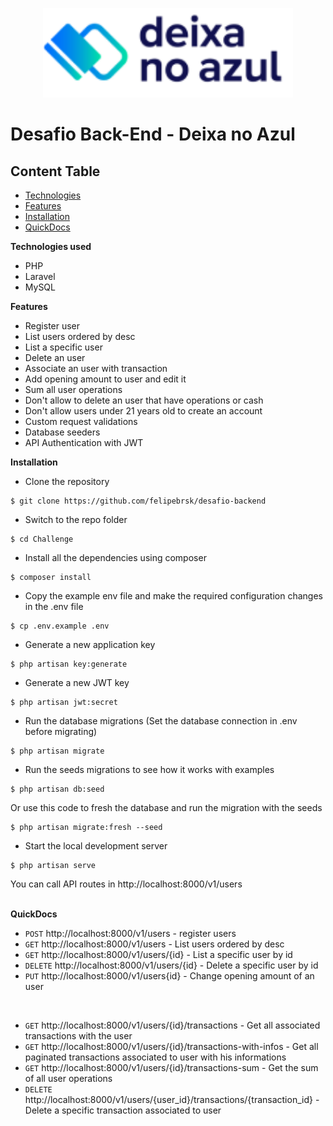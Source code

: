 <p align="center"><a href="https://laravel.com" target="_blank"><img src="https://github.com/deixanoazul/desafio-backend/raw/main/DNA.png" width="400"></a></p>


# Desafio Back-End - Deixa no Azul

## Content Table

* [Technologies](#technologies)
* [Features](#features)
* [Installation](#instalation)
* [QuickDocs](#docs)

<a name="technologies">**Technologies used**</a>
- PHP 
- Laravel
- MySQL


<a name="features">**Features**</a>
- Register user
- List users ordered by desc
- List a specific user
- Delete an user
- Associate an user with transaction
- Add opening amount to user and edit it
- Sum all user operations
- Don't allow to delete an user that have operations or cash
- Don't allow users under 21 years old to create an account
- Custom request validations
- Database seeders
- API Authentication with JWT

<a name="instalation">**Installation**</a><br>
- Clone the repository<br>
```
$ git clone https://github.com/felipebrsk/desafio-backend
```
- Switch to the repo folder<br>
```
$ cd Challenge
```
- Install all the dependencies using composer<br>
```
$ composer install
```
- Copy the example env file and make the required configuration changes in the .env file<br>
```
$ cp .env.example .env
```
- Generate a new application key<br>
```
$ php artisan key:generate
```
- Generate a new JWT key<br>
```
$ php artisan jwt:secret
```
- Run the database migrations (Set the database connection in .env before migrating)<br>
```
$ php artisan migrate
```
- Run the seeds migrations to see how it works with examples<br>
```
$ php artisan db:seed
```
Or use this code to fresh the database and run the migration with the seeds<br>
```
$ php artisan migrate:fresh --seed
```
- Start the local development server<br>
```
$ php artisan serve
```
You can call API routes in http://localhost:8000/v1/users
<br/>
<br/>

<a name="docs">**QuickDocs**</a>

- `POST` http://localhost:8000/v1/users - register users
- `GET` http://localhost:8000/v1/users - List users ordered by desc
- `GET` http://localhost:8000/v1/users/{id} - List a specific user by id
- `DELETE` http://localhost:8000/v1/users/{id} - Delete a specific user by id
- `PUT` http://localhost:8000/v1/users{id} - Change opening amount of an user

<br/>

- `GET` http://localhost:8000/v1/users/{id}/transactions - Get all associated transactions with the user
- `GET` http://localhost:8000/v1/users/{id}/transactions-with-infos - Get all paginated transactions associated to user with his informations 
- `GET` http://localhost:8000/v1/users/{id}/transactions-sum - Get the sum of all user operations
- `DELETE` http://localhost:8000/v1/users/{user_id}/transactions/{transaction_id} - Delete a specific transaction associated to user
